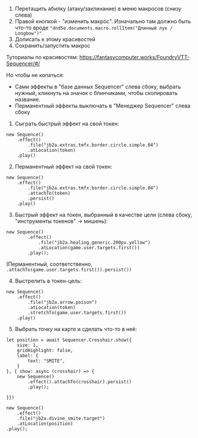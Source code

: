 

 1. Перетащить абилку (атаку/заклинание) в меню макросов (снизу слева)
 2. Правой кнопкой - "изменить макрос".
 Изначально там должно быть что-то вроде `"dnd5e.documents.macro.rollItem("Длинный лук /
    Longbow")"`
 3. Дописать к этому красивостей
 4. Сохранить/запустить макрос

Туториалы по красивостям:
https://fantasycomputer.works/FoundryVTT-Sequencer/#/

Но чтобы не копаться:
- Сами эффекты в "базе данных Sequencer" слева сбоку, выбрать нужный, кликнуть на значок с блинчиками, чтобы скопировать название.
- Перманентный эффекты выключать в "Менеджер Sequencer" слева сбоку

1. Сыграть быстрый эффект на свой токен:
```
new Sequence()
    .effect()
        .file("jb2a.extras.tmfx.border.circle.simple.04")
        .atLocation(token)
    .play()
```

2. Перманентный эффект на свой токен:
```
new Sequence()
    .effect()
        .file("jb2a.extras.tmfx.border.circle.simple.04")
        .attachTo(token)
        .persist()
    .play()
```
3. Быстрый эффект на токен, выбранный в качестве цели (слева сбоку, "инструменты токенов" -> мишень):
```
new Sequence()
        .effect()
            .file("jb2a.healing_generic.200px.yellow")
            .atLocation(game.user.targets.first())
        .play();
```
(Перманентный, соответственно, `.attachTo(game.user.targets.first()).persist())`

4. Выстрелить в токен-цель:
```
new Sequence()
    .effect()
        .file("jb2a.arrow.poison")
        .atLocation(token)
        .stretchTo(game.user.targets.first())
    .play()
```
5. Выбрать точку на карте и сделать что-то в неё:
```
let position = await Sequencer.Crosshair.show({
    size: 1,
    gridHighlight: false,
    label: {
        text: "SMITE",
    }
}, { show: async (crosshair) => {
    new Sequence()
        .effect().attachTo(crosshair).persist()
        .play();

}})

new Sequence()
    .effect()
    .file("jb2a.divine_smite.target")
    .atLocation(position)
.play();
```
